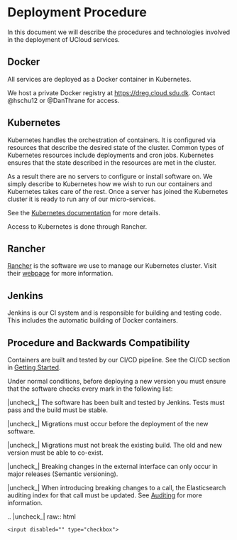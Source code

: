 # Deployment Procedure

In this document we will describe the procedures and technologies involved in
the deployment of UCloud services.

## Docker

All services are deployed as a Docker container in Kubernetes.

We host a private Docker registry at https://dreg.cloud.sdu.dk. Contact @hschu12 or @DanThrane for access.

## Kubernetes

Kubernetes handles the orchestration of containers. It is configured via
resources that describe the desired state of the cluster. Common types of
Kubernetes resources include deployments and cron jobs. Kubernetes ensures
that the state described in the resources are met in the cluster.

As a result there are no servers to configure or install software on. We simply
describe to Kubernetes how we wish to run our containers and Kubernetes takes
care of the rest. Once a server has joined the Kubernetes cluster it is ready
to run any of our micro-services.

See the [Kubernetes documentation](https://kubernetes.io/) for more details.

Access to Kubernetes is done through Rancher.

## Rancher

[Rancher](https://rancher.com) is the software we use to manage our Kubernetes
cluster. Visit their [webpage](https://rancher.com) for more information.

## Jenkins

Jenkins is our CI system and is responsible for building and testing code. This
includes the automatic building of Docker containers.

## Procedure and Backwards Compatibility

Containers are built and tested by our CI/CD pipeline. See the CI/CD section
in [Getting Started](first_service.md).

Under normal conditions, before deploying a new version you must ensure that
the software checks every mark in the following list:

|uncheck_| The software has been built and tested by Jenkins. Tests must pass and the build must be stable.

|uncheck_| Migrations must occur before the deployment of the new software.

|uncheck_| Migrations must not break the existing build. The old and new version must be able to co-exist.

|uncheck_| Breaking changes in the external interface can only occur in major releases (Semantic versioning).

|uncheck_| When introducing breaking changes to a call, the Elasticsearch auditing index for that call must be updated. See [Auditing](./auditing.md) for more information.

.. |uncheck_| raw:: html

    <input disabled="" type="checkbox">

<br>
